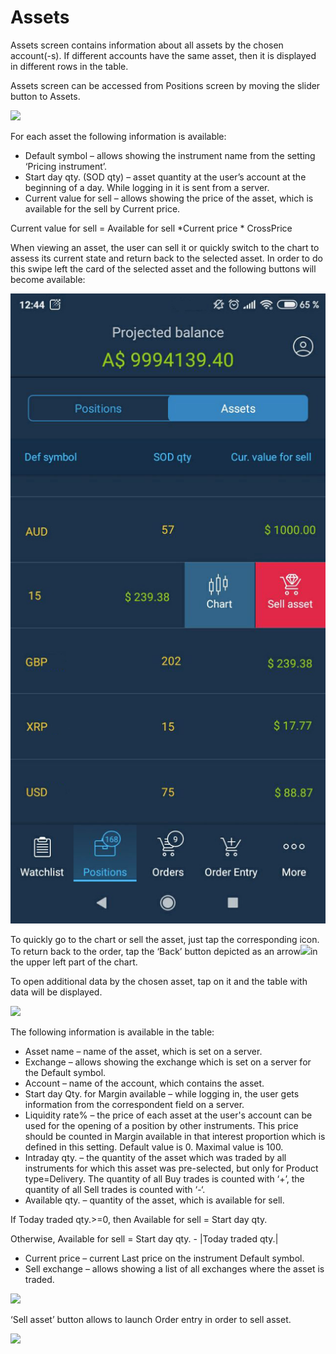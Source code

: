 # Assets

Assets screen contains information about all assets by the chosen account\(-s\). If different accounts have the same asset, then it is displayed in different rows in the table.

Assets screen can be accessed from Positions screen by moving the slider button to Assets.

![](https://lh5.googleusercontent.com/jBXUvWCt9K122SyDExAr_J5DCqDSvTtBMZovu1otMCuKAyDUp-lFJw1Ga1yPVFIcZWsd5YxgyiIs460jYfcOHgf0IQXEFD7wVkLGOmNORG_hBb3ldYowECkiK__K49-E997Q8ktB)

For each asset the following information is available:

* Default symbol – allows showing the instrument name from the setting ‘Pricing instrument’.
* Start day qty. \(SOD qty\)  – asset quantity at the user’s account at the beginning of a day. While logging in it is sent from a server.
* Current value for sell – allows showing the price of the asset, which is available for the sell by Current price.

Current value for sell = Available for sell \*Current price \* CrossPrice

When viewing an asset, the user can sell it or quickly switch to the chart to assess its current state and return back to the selected asset. In order to do this swipe left the card of the selected asset and the following buttons will become available:

![](../../../.gitbook/assets/screenshot_3%20%289%29.jpg)

To quickly go to the chart or sell the asset, just tap the corresponding icon. To return back to the order, tap the ‘Back’ button depicted as an arrow![](https://lh5.googleusercontent.com/FeoB164MubEhRzjZI288O316A51qKXagx2sSMaReRPOJ5NDeC1l862wWctT_U2Wkbuni-qTC-7pAzYNKFJxG5Z_SP7h57i4K3CKTGGyWTnOqE0msvOjWah_NT_36eIuww74QtXeI)in the upper left part of the chart.

To open additional data by the chosen asset, tap on it and the table with data will be displayed.

![](https://lh6.googleusercontent.com/wf2ymmEtIE8IDD_jKSGZnLdvvXCGiS8gMU9W-pzCZ7MhJMUGjxukW3FG5AeAIql2RKJ8Kgsxp-D2f9rh8ufgYpmn1SXrMmepnANE_Yn8wjiAF60hQyNfgvkcC0FFVwedpzXM_cc7)

The following information is available in the table:

* Asset name – name of the asset, which is set on a server.
* Exchange – allows showing the exchange which is set on a server for the Default symbol.
* Account – name of the account, which contains the asset.
* Start day Qty. for Margin available – while logging in, the user gets information from the correspondent field on a server.
* Liquidity rate% – the price of each asset at the user's account can be used for the opening of a position by other instruments. This price should be counted in Margin available in that interest proportion which is defined in this setting. Default value is 0. Maximal value is 100.
* Intraday qty. – the quantity of the asset which was traded by all instruments for which this asset was pre-selected, but only for Product type=Delivery. The quantity of all Buy trades is counted with ‘+’, the quantity of all Sell trades is counted with ‘-‘.
* Available qty. – quantity of the asset, which is available for sell.

If Today traded qty.&gt;=0, then Available for sell = Start day qty.

Otherwise, Available for sell = Start day qty. - \|Today traded qty.\|

* Current price – current Last price on the instrument Default symbol.
* Sell exchange – allows showing a list of all exchanges where the asset is traded. 

![](https://lh5.googleusercontent.com/vuSTDjqSX_rvOwFNcYL6e4MC4nEXnXwK0LEQC2YBdqI9URXsGL54X-sA4cMRCG6RI5OPvL3GIUt_QcOi0sX0YJOwtJGL8wSE8yoN5rV6icv7UIbtfRCzOGqPWIV6zf99X3Wob_vf)

‘Sell asset’ button allows to launch Order entry in order to sell asset.

![](https://lh6.googleusercontent.com/3zHW_KezwxuBvv1d6nv3fADFrl8uyzNN7qf4F41YNg2YKXBN9Qo_GakQ8XmME2jZ8_mrZh61PHAYRGTBxKC5PSNYEbKsE8tX0kSUtMQ4UvokN2c36WVWFZ0YpSDMLji9_rquku3B)

